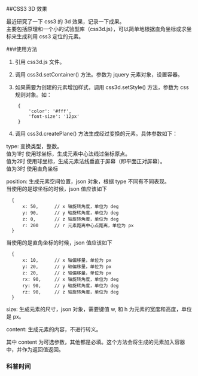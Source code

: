 ##CSS3 3D 效果

最近研究了一下 css3 的 3d 效果，记录一下成果。  
主要包括原理和一个小的试验型库（css3d.js），可以简单地根据直角坐标或求坐标来生成利用 css3 定位的元素。

###使用方法

1. 引用 css3d.js 文件。  
2. 调用 css3d.setContainer() 方法。参数为 jquery 元素对象，设置容器。  
3. 如果需要为创建的元素增加样式，调用 css3d.setStyle() 方法，参数为 css 规则对象。如：  

        {
            'color': '#fff',
            'font-size': '12px'
        }

4. 调用 css3d.createPlane() 方法生成经过变换的元素。具体参数如下：  

  type: 变换类型，整数。  
  值为1时 使用球坐标，生成元素中心法线过坐标原点。  
  值为2时 使用球坐标，生成元素法线垂直于屏幕（即平面正对屏幕）。  
  值为3时 使用直角坐标

  position: 生成元素空间位置，json 对象，根据 type 不同有不同表现。  
  当使用的是球坐标的时候，json 值应该如下

      {
          x: 50,      // x 轴旋转角度，单位为 deg
          y: 90,      // y 轴旋转角度，单位为 deg
          z: 0,       // z 轴旋转角度，单位为 deg
          r: 200      // r 元素距离中心点距离，单位为 px
      }

  当使用的是直角坐标的时候，json 值应该如下

      {
          x: 10,      // x 轴偏移量，单位为 px
          y: 20,      // y 轴偏移量，单位为 px
          z: 20,      // z 轴偏移量，单位为 px
          rx: 90,     // x 轴旋转角度，单位为 deg
          ry: 90,     // y 轴旋转角度，单位为 deg
          rz: 90,     // z 轴旋转角度，单位为 deg
      }

  size: 生成元素的尺寸，json 对象，需要键值 w, 和 h 为元素的宽度和高度，单位是 px。

  content: 生成元素的内容，不进行转义。
  
  其中 content 为可选参数，其他都是必填。这个方法会将生成的元素加入容器中，并作为返回值返回。
  
### 科普时间
